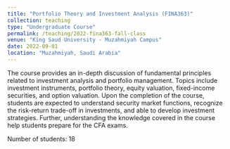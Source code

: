 ```yaml
---
title: "Portfolio Theory and Investment Analysis (FINA363)"
collection: teaching
type: "Undergraduate Course"
permalink: /teaching/2022-fina363-fall-class
venue: "King Saud University - Muzahmiyah Campus"
date: 2022-09-01
location: "Muzahmiyah, Saudi Arabia"
---
```


The course provides an in-depth discussion of fundamental principles related to investment analysis and portfolio management. Topics include investment instruments, portfolio theory, equity valuation, fixed-income securities, and option valuation. Upon the completion of the course, students are expected to understand security market functions, recognize the risk-return trade-off in investments, and able to develop investment strategies. Further, understanding the knowledge covered in the course help students prepare for the CFA exams.

Number of students: 18
